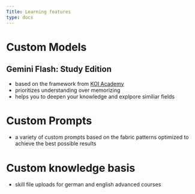```yaml
---
Title: Learning features
type: docs
---
```

# Custom Models
## Gemini Flash: Study Edition
- based on the framework from [KOI Academy](linkhere)
- prioritizes understanding over memorizing
- helps you to deepen your knowledge and explpore similiar fields

# Custom Prompts
- a variety of custom prompts based on the fabric patterns optimized to achieve the best possible results

# Custom knowledge basis
- skill file uploads for german and english advanced courses
